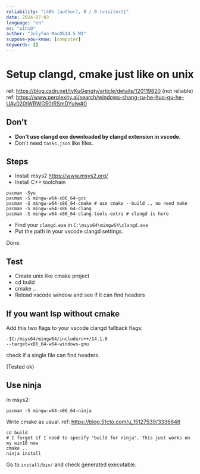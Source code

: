 ```yaml
---
reliability: "[40% (author), 0 / 0 (visitor)]"
date: 2024-07-03
language: "en"
os: "win10"
author: "Julyfun MacOS14.5 M1"
suppose-you-know: [computer]
keywords: []
---
```


# Setup clangd, cmake just like on unix

ref: https://blog.csdn.net/tyKuGengty/article/details/120119820 (not reliable)
ref: https://www.perplexity.ai/search/windows-shang-ru-he-huo-qu-he-UAy020tWRWG50tRSmDYuIw#0

## Don't

- **Don't use clangd exe downloaded by clangd extension in vscode.**
- Don't need `tasks.json` like files.

## Steps

- Install msys2 https://www.msys2.org/
- Install C++ toolchain

```
pacman -Syu
pacman -S mingw-w64-x86_64-gcc
pacman -S mingw-w64-x86_64-cmake # use cmake --build ., no need make
pacman -S mingw-w64-x86_64-clang
pacman -S mingw-w64-x86_64-clang-tools-extra # clangd is here
```

- Find your `clangd.exe` in `C:\msys64\mingw64\clangd.exe`
- Put the path in your vscode clangd settings.

Done.

## Test

- Create unix like cmake project
- cd build
- cmake ..
- Reload vscode window and see if it can find headers

## If you want lsp without cmake

Add this two flags to your vscode clangd fallback flags:

```
-IC:/msys64/mingw64/include/c++/14.1.0
--target=x86_64-w64-windows-gnu
```

check if a single file can find headers.

(Tested ok)

## Use ninja

In msys2:

```
pacman -S mingw-w64-x86_64-ninja
```

Write cmake as usual. ref: https://blog.51cto.com/u_15127539/3336648

```
cd build
# I forget if I need to specify "build for ninja". This just works on my win10 now
cmake ..
ninja install
```

Go to `install/bin/` and check generated executable.

